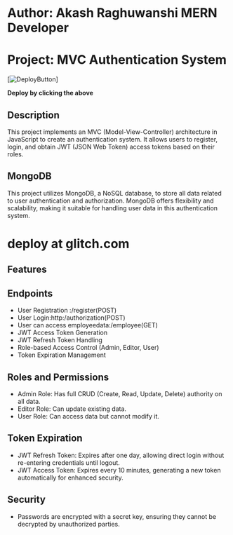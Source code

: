 # Author: Akash Raghuwanshi MERN Developer

# Project: MVC Authentication System

[![DeployButton](https://www.shutterstock.com/image-vector/white-play-button-vector-icon-gray-408292723)]

**Deploy by clicking the above**

## Description
This project implements an MVC (Model-View-Controller) architecture in JavaScript to create an authentication system. It allows users to register, login, and obtain JWT (JSON Web Token) access tokens based on their roles.

## MongoDB
This project utilizes MongoDB, a NoSQL database, to store all data related to user authentication and authorization. MongoDB offers flexibility and scalability, making it suitable for handling user data in this authentication system.

# deploy at glitch.com
## Features
## Endpoints
- User Registration :/register(POST)
- User Login:http:/authorization(POST)
- User can access employeedata:/employee(GET)
- JWT Access Token Generation
- JWT Refresh Token Handling
- Role-based Access Control (Admin, Editor, User)
- Token Expiration Management

## Roles and Permissions
- Admin Role: Has full CRUD (Create, Read, Update, Delete) authority on all data.
- Editor Role: Can update existing data.
- User Role: Can access data but cannot modify it.

## Token Expiration
- JWT Refresh Token: Expires after one day, allowing direct login without re-entering credentials until logout.
- JWT Access Token: Expires every 10 minutes, generating a new token automatically for enhanced security.

## Security
- Passwords are encrypted with a secret key, ensuring they cannot be decrypted by unauthorized parties.


